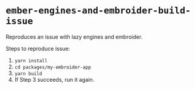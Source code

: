 # `ember-engines-and-embroider-build-issue`
Reproduces an issue with lazy engines and embroider.

Steps to reproduce issue:

1. `yarn install`
2. `cd packages/my-embroider-app`
3. `yarn build`
4. If Step 3 succeeds, run it again.
